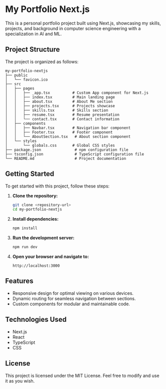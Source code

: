 # My Portfolio Next.js

This is a personal portfolio project built using Next.js, showcasing my skills, projects, and background in computer science engineering with a specialization in AI and ML.

## Project Structure

The project is organized as follows:

```
my-portfolio-nextjs
├── public
│   └── favicon.ico
├── src
│   ├── pages
│   │   ├── _app.tsx          # Custom App component for Next.js
│   │   ├── index.tsx         # Main landing page
│   │   ├── about.tsx         # About Me section
│   │   ├── projects.tsx      # Projects showcase
│   │   ├── skills.tsx        # Skills section
│   │   ├── resume.tsx        # Resume presentation
│   │   └── contact.tsx       # Contact information
│   ├── components
│   │   ├── Navbar.tsx        # Navigation bar component
│   │   ├── Footer.tsx        # Footer component
│   │   └── AboutSection.tsx   # About section component
│   └── styles
│       └── globals.css       # Global CSS styles
├── package.json               # npm configuration file
├── tsconfig.json              # TypeScript configuration file
└── README.md                  # Project documentation
```

## Getting Started

To get started with this project, follow these steps:

1. **Clone the repository:**
   ```bash
   git clone <repository-url>
   cd my-portfolio-nextjs
   ```

2. **Install dependencies:**
   ```bash
   npm install
   ```

3. **Run the development server:**
   ```bash
   npm run dev
   ```

4. **Open your browser and navigate to:**
   ```
   http://localhost:3000
   ```

## Features

- Responsive design for optimal viewing on various devices.
- Dynamic routing for seamless navigation between sections.
- Custom components for modular and maintainable code.

## Technologies Used

- Next.js
- React
- TypeScript
- CSS

## License

This project is licensed under the MIT License. Feel free to modify and use it as you wish.